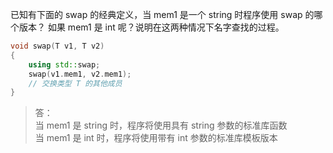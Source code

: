 已知有下面的 swap 的经典定义，当 mem1 是一个 string 时程序使用 swap 的哪个版本？
如果 mem1 是 int 呢？说明在这两种情况下名字查找的过程。

```cpp
void swap(T v1, T v2)
{
    using std::swap;
    swap(v1.mem1, v2.mem1);
    // 交换类型 T 的其他成员
}
```

> 答：  
> 当 mem1 是 string 时，程序将使用具有 string 参数的标准库函数  
> 当 mem1 是 int 时，程序将使用带有 int 参数的标准库模板版本
